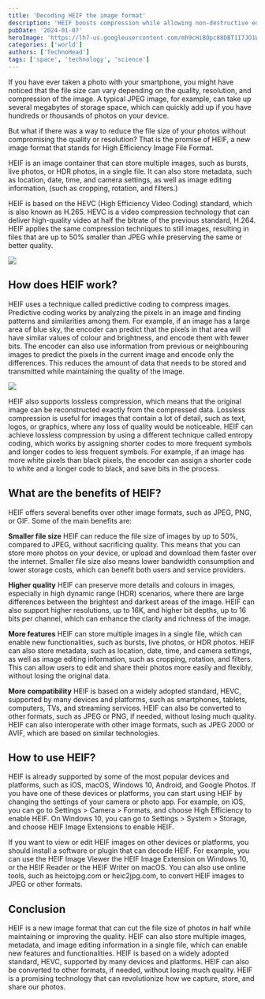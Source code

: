 ```yaml
---
title: 'Decoding HEIF the image format'
description: 'HEIF boosts compression while allowing non-destructive edits. Here is why it is better and how you can'
pubDate: '2024-01-07'
heroImage: 'https://lh7-us.googleusercontent.com/mh9cHiBOpc88DBT1I7JO1WYvASpKOYVbucYmXiSQB3FfuFeNsdMaFWuS4c3dy7yjRVDiObctlizmOEjlGR8d6JhSWxqMhDQ4mpLBLfo-oIrT3xIYXiVF58lABkW9gxjUFD7rO9ThueW8P4UqDVOGQIU'
categories: ['world']
authors: ['TechnoHead']
tags: ['space', 'technology', 'science']
---
```





If you have ever taken a photo with your smartphone, you might have noticed that the file size can vary depending on the quality, resolution, and compression of the image. A typical JPEG image, for example, can take up several megabytes of storage space, which can quickly add up if you have hundreds or thousands of photos on your device.

But what if there was a way to reduce the file size of your photos without compromising the quality or resolution? That is the promise of HEIF, a new image format that stands for High Efficiency Image File Format. 

HEIF is an image container that can store multiple images, such as bursts, live photos, or HDR photos, in a single file. It can also store metadata, such as location, date, time, and camera settings, as well as image editing information, (such as cropping, rotation, and filters.)

HEIF is based on the HEVC (High Efficiency Video Coding) standard, which is also known as H.265. HEVC is a video compression technology that can deliver high-quality video at half the bitrate of the previous standard, H.264. HEIF applies the same compression techniques to still images, resulting in files that are up to 50% smaller than JPEG while preserving the same or better quality.

  

![](https://lh7-us.googleusercontent.com/gJ9nSpRjQmYS0GHuZ_tBLTlSnBfpKHb-mRo0pgY3Qergck6tp93rHlCsm-9G4AW24ScGHfHK5K6FtP_AInhI_gYhkd1YclLvRxO9p5kY-Rf2pW7uFmev9Z-RbdkYHpYjqrS5NVX0byEUf2o5MDxHFi0)

How does HEIF work?
-------------------

HEIF uses a technique called predictive coding to compress images. Predictive coding works by analyzing the pixels in an image and finding patterns and similarities among them. For example, if an image has a large area of blue sky, the encoder can predict that the pixels in that area will have similar values of colour and brightness, and encode them with fewer bits. The encoder can also use information from previous or neighbouring images to predict the pixels in the current image and encode only the differences. This reduces the amount of data that needs to be stored and transmitted while maintaining the quality of the image.

![](https://lh7-us.googleusercontent.com/Yh8p1gVbb1B-O7WegM5HGQvPAITkuE5KaU-eHzL-GEUPNPhK3CrVIF9J0lMRe0NnPSNa9j-h-7EzV6ci_d-L4teeU2keEme24A0WS_1NHpYj7O7pcKT1ybPmP3Uyh-oR8LAvfvNPcgAEvMHs_Df_Wo0)

HEIF also supports lossless compression, which means that the original image can be reconstructed exactly from the compressed data. Lossless compression is useful for images that contain a lot of detail, such as text, logos, or graphics, where any loss of quality would be noticeable. HEIF can achieve lossless compression by using a different technique called entropy coding, which works by assigning shorter codes to more frequent symbols and longer codes to less frequent symbols. For example, if an image has more white pixels than black pixels, the encoder can assign a shorter code to white and a longer code to black, and save bits in the process.

What are the benefits of HEIF?
------------------------------

HEIF offers several benefits over other image formats, such as JPEG, PNG, or GIF. Some of the main benefits are:

**Smaller file size** HEIF can reduce the file size of images by up to 50%, compared to JPEG, without sacrificing quality. This means that you can store more photos on your device, or upload and download them faster over the internet. Smaller file size also means lower bandwidth consumption and lower storage costs, which can benefit both users and service providers.
    

  

**Higher quality** HEIF can preserve more details and colours in images, especially in high dynamic range (HDR) scenarios, where there are large differences between the brightest and darkest areas of the image. HEIF can also support higher resolutions, up to 16K, and higher bit depths, up to 16 bits per channel, which can enhance the clarity and richness of the image.
    

  

**More features** HEIF can store multiple images in a single file, which can enable new functionalities, such as bursts, live photos, or HDR photos. HEIF can also store metadata, such as location, date, time, and camera settings, as well as image editing information, such as cropping, rotation, and filters. This can allow users to edit and share their photos more easily and flexibly, without losing the original data.
    

  

**More compatibility** HEIF is based on a widely adopted standard, HEVC, supported by many devices and platforms, such as smartphones, tablets, computers, TVs, and streaming services. HEIF can also be converted to other formats, such as JPEG or PNG, if needed, without losing much quality. HEIF can also interoperate with other image formats, such as JPEG 2000 or AVIF, which are based on similar technologies.
    

How to use HEIF?
----------------

HEIF is already supported by some of the most popular devices and platforms, such as iOS, macOS, Windows 10, Android, and Google Photos. If you have one of these devices or platforms, you can start using HEIF by changing the settings of your camera or photo app. For example, on iOS, you can go to Settings > Camera > Formats, and choose High Efficiency to enable HEIF. On Windows 10, you can go to Settings > System > Storage, and choose HEIF Image Extensions to enable HEIF.

If you want to view or edit HEIF images on other devices or platforms, you should install a software or plugin that can decode HEIF. For example, you can use the HEIF Image Viewer the HEIF Image Extension on Windows 10, or the HEIF Reader or the HEIF Writer on macOS. You can also use online tools, such as heictojpg.com or heic2jpg.com, to convert HEIF images to JPEG or other formats.

Conclusion
----------

HEIF is a new image format that can cut the file size of photos in half while maintaining or improving the quality. HEIF can also store multiple images, metadata, and image editing information in a single file, which can enable new features and functionalities. HEIF is based on a widely adopted standard, HEVC, supported by many devices and platforms. HEIF can also be converted to other formats, if needed, without losing much quality. HEIF is a promising technology that can revolutionize how we capture, store, and share our photos.